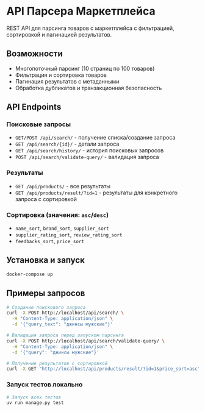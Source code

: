 # API Парсера Маркетплейса

REST API для парсинга товаров с маркетплейса с фильтрацией, сортировкой и пагинацией результатов.

## Возможности

- Многопоточный парсинг (10 страниц по 100 товаров)
- Фильтрация и сортировка товаров
- Пагинация результатов с метаданными
- Обработка дубликатов и транзакционная безопасность

## API Endpoints

### Поисковые запросы
- `GET/POST /api/search/` - получение списка/создание запроса
- `GET /api/search/{id}/` - детали запроса
- `GET /api/search/history/` - история поисковых запросов
- `POST /api/search/validate-query/` - валидация запроса

### Результаты
- `GET /api/products/` - все результаты
- `GET /api/products/result/?id=1` - результаты для конкретного запроса с сортировкой


### Сортировка (значения: `asc`/`desc`)
- `name_sort`, `brand_sort`, `supplier_sort`
- `supplier_rating_sort`, `review_rating_sort`
- `feedbacks_sort`, `price_sort`

## Установка и запуск

```bash
docker-compose up
```

## Примеры запросов

```bash
# Создание поискового запроса
curl -X POST http://localhost/api/search/ \
  -H "Content-Type: application/json" \
  -d '{"query_text": "джинсы мужские"}'

# Валидация запроса перед запуском парсинга
curl -X POST http://localhost/api/search/validate-query/ \
  -H "Content-Type: application/json" \
  -d '{"query": "джинсы мужские"}'

# Получение результатов с сортировкой
curl -X GET "http://localhost/api/products/result/?id=1&price_sort=asc"
```

### Запуск тестов локально

```bash
# Запуск всех тестов
uv run manage.py test
```
